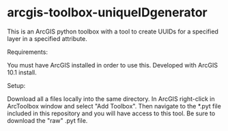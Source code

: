 arcgis-toolbox-uniqueIDgenerator
================================

This is an ArcGIS python toolbox with a tool to create UUIDs for a specified layer in a specified attribute.  

Requirements:

You must have ArcGIS installed in order to use this.  Developed with ArcGIS 10.1 install.

Setup:

Download all a files locally into the same directory.  In ArcGIS right-click in ArcToolbox window and select "Add Toolbox".  Then navigate to the *.pyt file included in this repository and you will have access to this tool.  Be sure to download the "raw" .pyt file.

